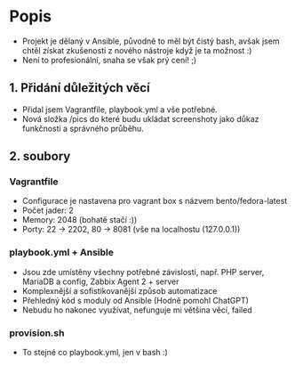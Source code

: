# Popis
- Projekt je dělaný v Ansible, původně to měl být čistý bash, avšak jsem chtěl získat zkušenosti z nového nástroje když je ta možnost :)
- Není to profesionální, snaha se však prý cení! ;)

## 1. Přidání důležitých věcí
- Přidal jsem Vagrantfile, playbook.yml a vše potřebné. 
- Nová složka /pics do které budu ukládat screenshoty jako důkaz funkčnosti a správného průběhu.

## 2. soubory
### Vagrantfile
- Configurace je nastavena pro vagrant box s názvem bento/fedora-latest
- Počet jader: 2
- Memory: 2048 (bohatě stačí :))
- Porty: 22 -> 2202, 80 -> 8081 (vše na localhostu (127.0.0.1))

### playbook.yml + Ansible
- Jsou zde umístěny všechny potřebné závislosti, např. PHP server, MariaDB a config, Zabbix Agent 2 + server
- Komplexnější a sofistikovanější způsob automatizace
- Přehledný kód s moduly od Ansible (Hodně pomohl ChatGPT)
- Nebudu ho nakonec využívat, nefunguje mi většina věcí, failed

### provision.sh
- To stejné co playbook.yml, jen v bash :)